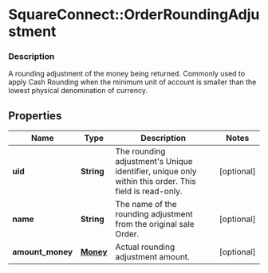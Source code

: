 # SquareConnect::OrderRoundingAdjustment

### Description

A rounding adjustment of the money being returned. Commonly used to apply Cash Rounding when the minimum unit of account is smaller than the lowest physical denomination of currency.

## Properties
Name | Type | Description | Notes
------------ | ------------- | ------------- | -------------
**uid** | **String** | The rounding adjustment&#39;s Unique identifier, unique only within this order. This field is read-only. | [optional] 
**name** | **String** | The name of the rounding adjustment from the original sale Order. | [optional] 
**amount_money** | [**Money**](Money.md) | Actual rounding adjustment amount. | [optional] 


